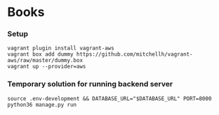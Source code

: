 # Books

### Setup
```
vagrant plugin install vagrant-aws
vagrant box add dummy https://github.com/mitchellh/vagrant-aws/raw/master/dummy.box
vagrant up --provider=aws
```

### Temporary solution for running backend server
```
source .env-development && DATABASE_URL="$DATABASE_URL" PORT=8000 python36 manage.py run
```
